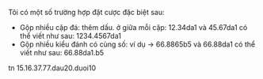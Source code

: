 Tôi có một số trường hợp đặt cược đặc biệt sau:

- Gộp nhiều cặp đá: thêm dấu. ở giữa mỗi cặp: 12.34da1 và 45.67da1 có thể viết như sau: 1234.4567da1
- Gộp nhiều kiểu đánh có cùng số: ví dụ → 66.8865b5 và 66.88da1 có thể viết như sau: 66.88da1.b5

tn
15.16.37.77.dau20.duoi10
